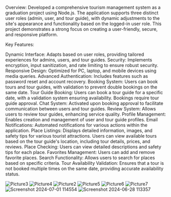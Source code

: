 Overview:
Developed a comprehensive tourism management system as a graduation project using Node.js. The application supports three distinct user roles (admin, user, and tour guide), with dynamic adjustments to the site's appearance and functionality based on the logged-in user role. This project demonstrates a strong focus on creating a user-friendly, secure, and responsive platform.

Key Features:

Dynamic Interface: Adapts based on user roles, providing tailored experiences for admins, users, and tour guides.
Security: Implements encryption, input sanitization, and rate limiting to ensure robust security.
Responsive Design: Optimized for PC, laptop, and mobile devices using media queries.
Advanced Authentication: Includes features such as password reset and account recovery.
Booking System: Users can book tours and tour guides, with validation to prevent double bookings on the same date.
Tour Guide Booking: Users can book a tour guide for a specific date, with a validation system ensuring availability. Bookings require tour guide approval.
Chat System: Activated upon booking approval to facilitate communication between users and tour guides.
Review System: Allows users to review tour guides, enhancing service quality.
Profile Management: Enables creation and management of user and tour guide profiles.
Email Notifications: Automated notifications for various actions within the application.
Place Listings: Displays detailed information, images, and safety tips for various tourist attractions. Users can view available tours based on the tour guide's location, including tour details, prices, and reviews.
Place Checking: Users can view detailed descriptions and safety tips for each place.
Favorites Management: Users can add and remove favorite places.
Search Functionality: Allows users to search for places based on specific criteria.
Tour Availability Validation: Ensures that a tour is not booked multiple times on the same date, providing accurate availability status.


![Picture3](https://github.com/user-attachments/assets/e7a77124-c1e5-430b-b95e-92c4bc0b8cbc)
![Picture4](https://github.com/user-attachments/assets/1cb08e99-ea54-4331-bf98-a83ea8f08fbf)
![Picture2](https://github.com/user-attachments/assets/ebbeb7b9-5905-4248-ad50-81077d9ed8aa)
![Picture5](https://github.com/user-attachments/assets/349677c5-d2d0-4725-97ed-964fc6ce764e)
![Picture6](https://github.com/user-attachments/assets/7a11c616-ac92-417d-ace4-8aa2df96b334)
![Picture7](https://github.com/user-attachments/assets/0842ad25-edf3-426b-bd53-08ad693ad7e3)
![Screenshot 2024-07-01 114554](https://github.com/user-attachments/assets/df3d8194-40a5-4594-9992-1eb090f36650)
![Screenshot 2024-06-28 113357](https://github.com/user-attachments/assets/49ac1dd9-54b3-4ee1-b264-1ac7babb9936)


